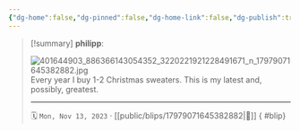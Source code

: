 ```yaml
---
{"dg-home":false,"dg-pinned":false,"dg-home-link":false,"dg-publish":true,"tags":["dgblip"],"disabled rules":["yaml-title","yaml-title-alias","file-name-heading"],"title":"philipp on instagram @ 2023-11-13","created-date":"2023-11-13T19:00:00","updated-date":"2025-05-02T17:43:08","dg-path":"blips/17979071645382882.md","permalink":"/blips/17979071645382882/","dgPassFrontmatter":true}
---
```


> [!summary] **philipp**:
>
> ![401644903_886366143054352_3220221921228491671_n_17979071645382882.jpg](/img/user/attachments/401644903_886366143054352_3220221921228491671_n_17979071645382882.jpg)
> Every year I buy 1-2 Christmas sweaters. This is my latest and, possibly, greatest.
> - - -
>
> 🗓️ `Mon, Nov 13, 2023` · [[public/blips/17979071645382882\|🔗]]
{ #blip}

